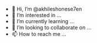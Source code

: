 - 👋 Hi, I’m @akhileshonese7en
- 👀 I’m interested in ...
- 🌱 I’m currently learning ...
- 💞️ I’m looking to collaborate on ...
- 📫 How to reach me ...

<!---
akhileshonese7en/akhileshonese7en is a ✨ special ✨ repository because its `README.md` (this file) appears on your GitHub profile.
You can click the Preview link to take a look at your changes.
--->
